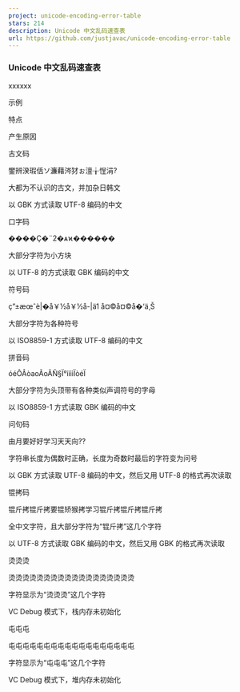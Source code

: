 ```yaml
---
project: unicode-encoding-error-table
stars: 214
description: Unicode 中文乱码速查表
url: https://github.com/justjavac/unicode-encoding-error-table
---
```


### Unicode 中文乱码速查表

xxxxxx

示例

特点

产生原因

古文码

鐢辨湀瑕佸ソ濂藉涔犲ぉ澶╁悜涓?

大都为不认识的古文，并加杂日韩文

以 GBK 方式读取 UTF-8 编码的中文

口字码

����Ҫ�¨2�ѧϰ������

大部分字符为小方块

以 UTF-8 的方式读取 GBK 编码的中文

符号码

ç”±æœˆè|�å￥½å￥½å-|ä1 å¤©å¤©å�‘ä¸Š

大部分字符为各种符号

以 ISO8859-1 方式读取 UTF-8 编码的中文

拼音码

óéÔÂòaoÃoÃÑ§Ï°ììììÏòéÏ

大部分字符为头顶带有各种类似声调符号的字母

以 ISO8859-1 方式读取 GBK 编码的中文

问句码

由月要好好学习天天向??

字符串长度为偶数时正确，长度为奇数时最后的字符变为问号

以 GBK 方式读取 UTF-8 编码的中文，然后又用 UTF-8 的格式再次读取

锟拷码

锟斤拷锟斤拷要锟矫猴拷学习锟斤拷锟斤拷锟斤拷

全中文字符，且大部分字符为“锟斤拷”这几个字符

以 UTF-8 方式读取 GBK 编码的中文，然后又用 GBK 的格式再次读取

烫烫烫

烫烫烫烫烫烫烫烫烫烫烫烫烫烫烫烫烫烫

字符显示为“烫烫烫”这几个字符

VC Debug 模式下，栈内存未初始化

屯屯屯

屯屯屯屯屯屯屯屯屯屯屯屯屯屯屯屯屯屯

字符显示为“屯屯屯”这几个字符

VC Debug 模式下，堆内存未初始化
